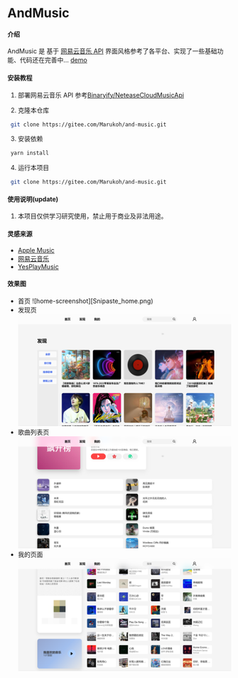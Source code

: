 # AndMusic

#### 介绍

AndMusic 是 基于 [网易云音乐 API](https://binaryify.github.io/NeteaseCloudMusicApi/#)
界面风格参考了各平台、实现了一些基础功能、代码还在完善中...
[demo](https://and-music.vercel.app/)

#### 安装教程

1. 部署网易云音乐 API 参考[Binaryify/NeteaseCloudMusicApi](https://github.com/Binaryify/NeteaseCloudMusicApi)

2. 克隆本仓库

```sh
 git clone https://gitee.com/Marukoh/and-music.git
```

3. 安装依赖

```sh
 yarn install
```

4. 运行本项目

```sh
 git clone https://gitee.com/Marukoh/and-music.git
```

#### 使用说明(update)

1.  本项目仅供学习研究使用，禁止用于商业及非法用途。

#### 灵感来源

- [Apple Music](https://music.apple.com)
- [网易云音乐](https://music.163.com)
- [YesPlayMusic](https://github.com/qier222/YesPlayMusic)

#### 效果图
- 首页 ![home-screenshot][Snipaste_home.png)
- 发现页 ![discover-screenshot](images/Snipaste_discover.png)
- 歌曲列表页 ![playlist-screenshot](images/Snipaste_playlist.png)
- 我的页面 ![user-screenshot](images/Snipaste_user.png)
